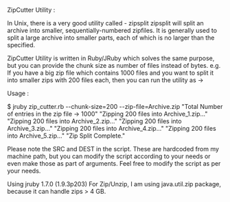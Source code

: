 ZipCutter Utility :

In Unix, there is a very good utility called - zipsplit
zipsplit will split an archive into smaller, sequentially-numbered zipfiles.
It is generally used to split a large archive into smaller parts, each of which is no larger than the <size in bytes> specified.

ZipCutter Utility is written in Ruby/JRuby which solves the same purpose, but you can provide the chunk size as number of files instead of bytes.
e.g. If you have a big zip file which contains 1000 files and you want to split it into smaller zips with 200 files each, then you can run the utility as ->

Usage :

$ jruby zip_cutter.rb --chunk-size=200 --zip-file=Archive.zip
"Total Number of entries in the zip file -> 1000"
"Zipping 200 files into Archive_1.zip..."
"Zipping 200 files into Archive_2.zip..."
"Zipping 200 files into Archive_3.zip..."
"Zipping 200 files into Archive_4.zip..."
"Zipping 200 files into Archive_5.zip..."
"Zip Split Complete."

Please note the SRC and DEST in the script. These are hardcoded from my machine path, but you can modify the script according to your needs or even make those as part of arguments. Feel free to modify the script as per your needs.

Using jruby 1.7.0 (1.9.3p203)
For Zip/Unzip, I am using java.util.zip package, because it can handle zips > 4 GB. 





